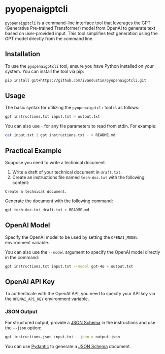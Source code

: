 # pyopenaigptcli

`pyopenaigptcli` is a command-line interface tool that leverages the GPT (Generative Pre-trained Transformer) model from OpenAI to generate text based on user-provided input. This tool simplifies text generation using the GPT model directly from the command line.

## Installation

To use the `pyopenaigptcli` tool, ensure you have Python installed on your system. You can install the tool via pip:

```bash
pip install git+https://github.com/ivandustin/pyopenaigptcli.git
```

## Usage

The basic syntax for utilizing the `pyopenaigptcli` tool is as follows:

```bash
gpt instructions.txt input.txt > output.txt
```

You can also use `-` for any file parameters to read from stdin. For example:

```bash
cat input.txt | gpt instructions.txt - > README.md
```

## Practical Example

Suppose you need to write a technical document.

1. Write a draft of your technical document in `draft.txt`.
2. Create an instructions file named `tech-doc.txt` with the following content:

```
Create a technical document.
```

Generate the document with the following command:

```bash
gpt tech-doc.txt draft.txt > README.md
```

## OpenAI Model

Specify the OpenAI model to be used by setting the `OPENAI_MODEL` environment variable.

You can also use the `--model` argument to specify the OpenAI model directly in the command:

```bash
gpt instructions.txt input.txt --model gpt-4o > output.txt
```

## OpenAI API Key

To authenticate with the OpenAI API, you need to specify your API key via the `OPENAI_API_KEY` environment variable.

### JSON Output

For structured output, provide a [JSON Schema](https://json-schema.org/) in the instructions and use the `--json` option:

```bash
gpt instructions.json input.txt --json > output.json
```

You can use [Pydantic](https://docs.pydantic.dev/latest/) to generate a [JSON Schema](https://docs.pydantic.dev/latest/concepts/json_schema/) document.
